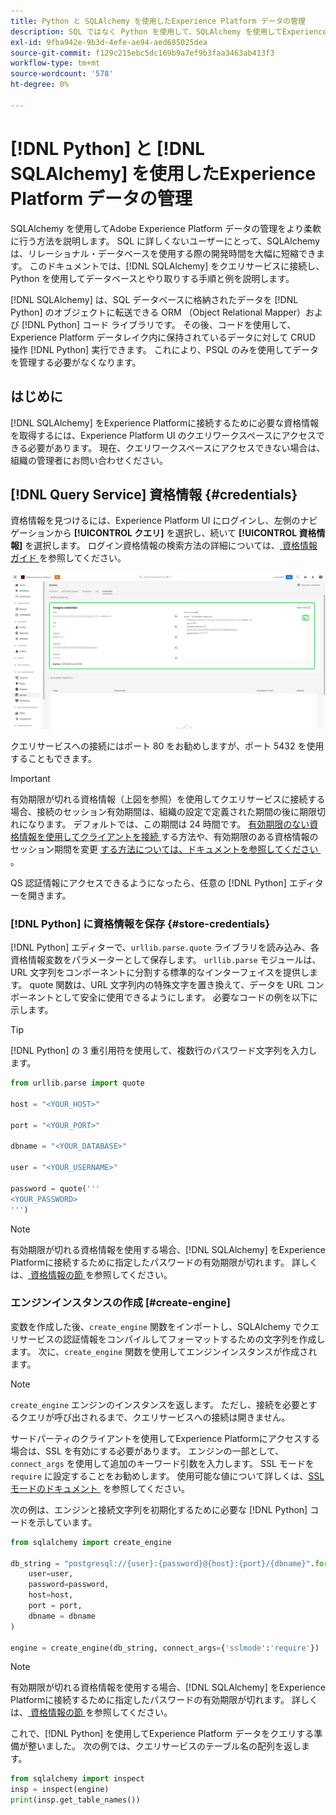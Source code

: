 ```yaml
---
title: Python と SQLAlchemy を使用したExperience Platform データの管理
description: SQL ではなく Python を使用して、SQLAlchemy を使用してExperience Platform データを管理する方法を説明します。
exl-id: 9fba942e-9b3d-4efe-ae94-aed685025dea
source-git-commit: f129c215ebc5dc169b9a7ef9b3faa3463ab413f3
workflow-type: tm+mt
source-wordcount: '578'
ht-degree: 0%

---
```


# [!DNL Python] と [!DNL SQLAlchemy] を使用したExperience Platform データの管理

SQLAlchemy を使用してAdobe Experience Platform データの管理をより柔軟に行う方法を説明します。 SQL に詳しくないユーザーにとって、SQLAlchemy は、リレーショナル・データベースを使用する際の開発時間を大幅に短縮できます。 このドキュメントでは、[!DNL SQLAlchemy] をクエリサービスに接続し、Python を使用してデータベースとやり取りする手順と例を説明します。

[!DNL SQLAlchemy] は、SQL データベースに格納されたデータを [!DNL Python] のオブジェクトに転送できる ORM （Object Relational Mapper）および [!DNL Python] コード ライブラリです。 その後、コードを使用して、Experience Platform データレイク内に保持されているデータに対して CRUD 操作 [!DNL Python] 実行できます。 これにより、PSQL のみを使用してデータを管理する必要がなくなります。

## はじめに

[!DNL SQLAlchemy] をExperience Platformに接続するために必要な資格情報を取得するには、Experience Platform UI のクエリワークスペースにアクセスできる必要があります。 現在、クエリワークスペースにアクセスできない場合は、組織の管理者にお問い合わせください。

## [!DNL Query Service] 資格情報 {#credentials}

資格情報を見つけるには、Experience Platform UI にログインし、左側のナビゲーションから **[!UICONTROL クエリ]** を選択し、続いて **[!UICONTROL 資格情報]** を選択します。 ログイン資格情報の検索方法の詳細については、[&#x200B; 資格情報ガイド &#x200B;](../ui/credentials.md) を参照してください。

![&#x200B; クエリサービスの資格情報の有効期限が切れる「資格情報」タブがハイライト表示されます。](../images/use-cases/credentials.png)

クエリサービスへの接続にはポート 80 をお勧めしますが、ポート 5432 を使用することもできます。

>[!IMPORTANT]
>
>有効期限が切れる資格情報（上図を参照）を使用してクエリサービスに接続する場合、接続のセッション有効期間は、組織の設定で定義された期間の後に期限切れになります。 デフォルトでは、この期間は 24 時間です。 [&#x200B; 有効期限のない資格情報を使用してクライアントを接続 &#x200B;](../ui/credentials.md#non-expiring-credentials) する方法や、有効期限のある資格情報のセッション期間を変更 [&#x200B; する方法については、ドキュメントを参照してください &#x200B;](../ui/credentials.md#expiring-credentials)。

QS 認証情報にアクセスできるようになったら、任意の [!DNL Python] エディターを開きます。

### [!DNL Python] に資格情報を保存 {#store-credentials}

[!DNL Python] エディターで、`urllib.parse.quote` ライブラリを読み込み、各資格情報変数をパラメーターとして保存します。 `urllib.parse` モジュールは、URL 文字列をコンポーネントに分割する標準的なインターフェイスを提供します。 quote 関数は、URL 文字列内の特殊文字を置き換えて、データを URL コンポーネントとして安全に使用できるようにします。 必要なコードの例を以下に示します。

>[!TIP]
>
>[!DNL Python] の 3 重引用符を使用して、複数行のパスワード文字列を入力します。

```python
from urllib.parse import quote

host = "<YOUR_HOST>"

port = "<YOUR_PORT>"

dbname = "<YOUR_DATABASE>"

user = "<YOUR_USERNAME>"

password = quote('''
<YOUR_PASSWORD>
''')
```

>[!NOTE]
>
>有効期限が切れる資格情報を使用する場合、[!DNL SQLAlchemy] をExperience Platformに接続するために指定したパスワードの有効期限が切れます。 詳しくは、[&#x200B; 資格情報の節 &#x200B;](#credentials) を参照してください。

### エンジンインスタンスの作成 [#create-engine]

変数を作成した後、`create_engine` 関数をインポートし、SQLAlchemy でクエリサービスの認証情報をコンパイルしてフォーマットするための文字列を作成します。 次に、`create_engine` 関数を使用してエンジンインスタンスが作成されます。

>[!NOTE]
>
>`create_engine` エンジンのインスタンスを返します。 ただし、接続を必要とするクエリが呼び出されるまで、クエリサービスへの接続は開きません。

サードパーティのクライアントを使用してExperience Platformにアクセスする場合は、SSL を有効にする必要があります。 エンジンの一部として、`connect_args` を使用して追加のキーワード引数を入力します。 SSL モードを `require` に設定することをお勧めします。 使用可能な値について詳しくは、[SSL モードのドキュメント &#x200B;](../clients/ssl-modes.md) を参照してください。

次の例は、エンジンと接続文字列を初期化するために必要な [!DNL Python] コードを示しています。

```python
from sqlalchemy import create_engine

db_string = "postgresql://{user}:{password}@{host}:{port}/{dbname}".format(
    user=user,
    password=password,
    host=host,
    port = port,
    dbname = dbname
)

engine = create_engine(db_string, connect_args={'sslmode':'require'})
```

>[!NOTE]
>
>有効期限が切れる資格情報を使用する場合、[!DNL SQLAlchemy] をExperience Platformに接続するために指定したパスワードの有効期限が切れます。 詳しくは、[&#x200B; 資格情報の節 &#x200B;](#credentials) を参照してください。

これで、[!DNL Python] を使用してExperience Platform データをクエリする準備が整いました。 次の例では、クエリサービスのテーブル名の配列を返します。

```python
from sqlalchemy import inspect
insp = inspect(engine)
print(insp.get_table_names())
```
